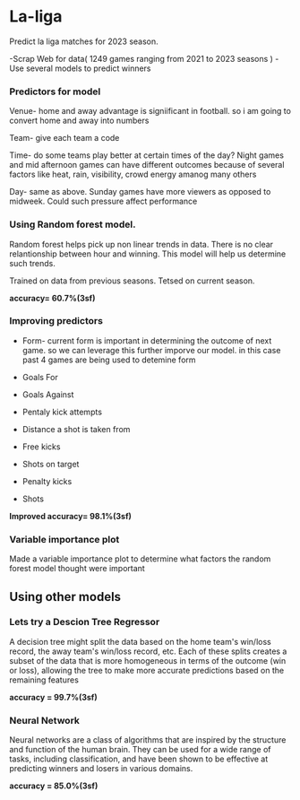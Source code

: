 # La-liga
Predict la liga matches for 2023 season.


-Scrap Web for data( 1249 games ranging from 2021 to 2023 seasons )
-Use several models to predict winners


### Predictors for model
Venue- home and away advantage is signiificant in football. so i am going to convert home and away into numbers

Team- give each team a code

Time- do some teams play better at certain times of the day? Night games and mid afternoon games can have different outcomes because of several factors like heat, rain, visibility, crowd energy amanog many others

Day- same as above. Sunday games have more viewers as opposed to midweek. Could such pressure affect performance



### Using Random forest model. 
Random forest helps pick up non linear trends in data. There is no clear relantionship between hour and winning. This model will help us determine such trends.

Trained on data from previous seasons.
Tetsed on current season.

**accuracy= 60.7%(3sf)**

### Improving predictors 
- Form- current form is important in determining the outcome of next game. so we can leverage this further imporve our model. in this case past 4 games are being used to detemine form

- Goals For
- Goals Against
- Pentaly kick attempts
- Distance a shot is taken from
- Free kicks
- Shots on target
- Penalty kicks
- Shots

**Improved accuracy= 98.1%(3sf)**

### Variable importance plot 
Made a variable importance plot to determine what factors the random forest model thought were important


## Using other models
### Lets try a Descion Tree Regressor
A decision tree might split the data based on the home team's win/loss record, the away team's win/loss record, etc. Each of these splits creates a subset of the data that is more homogeneous in terms of the outcome (win or loss), allowing the tree to make more accurate predictions based on the remaining features

**accuracy = 99.7%(3sf)**

### Neural Network 
Neural networks are a class of algorithms that are inspired by the structure and function of the human brain. They can be used for a wide range of tasks, including classification, and have been shown to be effective at predicting winners and losers in various domains. 


**accuracy = 85.0%(3sf)**


